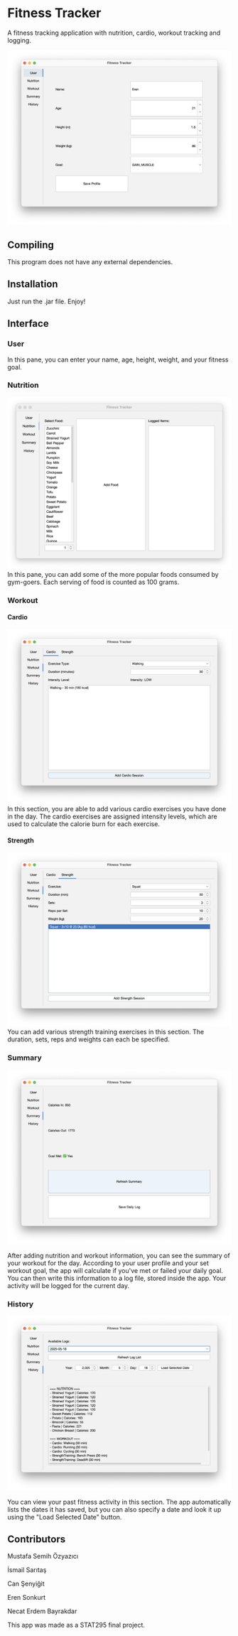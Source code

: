 # Fitness Tracker

A fitness tracking application with nutrition, cardio, workout tracking and logging.

![user pane](Images/screenshot1.png)

## Compiling
This program does not have any external dependencies.

## Installation
Just run the .jar file. Enjoy!

## Interface

### User
In this pane, you can enter your name, age, height, weight, and your fitness goal.

### Nutrition
![nutrition pane](Images/screenshot2.png)
In this pane, you can add some of the more popular foods consumed by gym-goers. 
Each serving of food is counted as 100 grams.

### Workout

#### Cardio

![cardio](Images/screenshot3.png)
In this section, you are able to add various cardio exercises you have done in the day. The cardio exercises are assigned intensity levels, which are used to calculate the calorie burn for each exercise.

#### Strength
![strength](Images/screenshot5.png)
You can add various strength training exercises in this section. The duration, sets, reps and weights can each be specified.

### Summary
![summary](Images/screenshot6.png)

After adding nutrition and workout information, you can see the summary of your workout for the day. According to your user profile and your set workout goal, the app will calculate if you've met or failed your daily goal. You can then write this information to a log file, stored inside the app. Your activity will be logged for the current day.

### History
![history](Images/screenshot7.png)

You can view your past fitness activity in this section. The app automatically lists the dates it has saved, but you can also specify a date and look it up using the "Load Selected Date" button.

## Contributors
Mustafa Semih Özyazıcı

İsmail Sarıtaş

Can Şenyiğit

Eren Sonkurt

Necat Erdem Bayrakdar

This app was made as a STAT295 final project.
